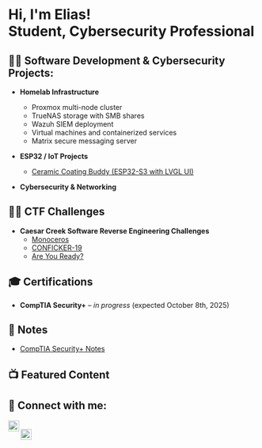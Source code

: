 <h1>Hi, I'm Elias! <br/>
Student, Cybersecurity Professional
</h1>

<h2>👨‍💻 Software Development & Cybersecurity Projects:</h2>

- <b>Homelab Infrastructure</b>  
  - Proxmox multi-node cluster  
  - TrueNAS storage with SMB shares  
  - Wazuh SIEM deployment  
  - Virtual machines and containerized services  
  - Matrix secure messaging server  

- <b>ESP32 / IoT Projects</b>  
  - [Ceramic Coating Buddy (ESP32-S3 with LVGL UI)](https://github.com/eliaschee/cerabuddy)  

- <b>Cybersecurity & Networking</b>  
 

<h2>🏴‍☠️ CTF Challenges</h2>

- <b>Caesar Creek Software Reverse Engineering Challenges</b>  
  - [Monoceros](./CaesarCreek/Monoceros/Writeup.md)  
  - [CONFICKER-19](./CaesarCreek/CONFICKER-19/Writeup.md)  
  - [Are You Ready?](./CaesarCreek/AreYouReady/Writeup.md)  

<h2>🎓 Certifications</h2>

- **CompTIA Security+** – *in progress* (expected October 8th, 2025)  

<h2>📝 Notes</h2>

- [CompTIA Security+ Notes](https://github.com/eliaschee/CompTIA-SecurityPlus-Notes)  

<h2>📺 Featured Content</h2>


<h2> 🤳 Connect with me:</h2>

[<img align="left" alt="EliasChee | LinkedIn" width="22px" src="https://cdn.jsdelivr.net/npm/simple-icons@v3/icons/linkedin.svg" />][linkedin]  
[<img align="left" alt="EliasChee | GitHub" width="22px" src="https://cdn.jsdelivr.net/npm/simple-icons@v3/icons/github.svg" />][github]  

<br/>

[linkedin]: https://www.linkedin.com/in/eliaschee  
[github]: https://github.com/eliaschee  
